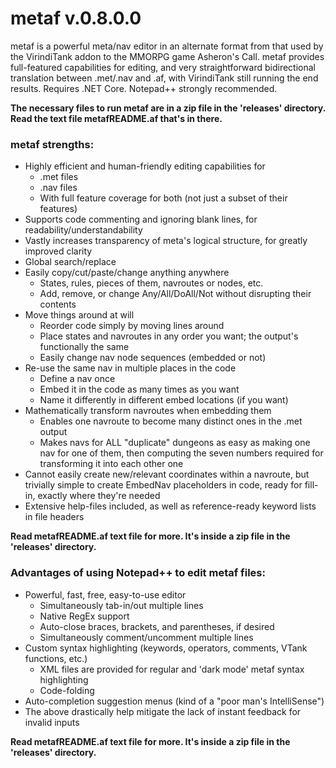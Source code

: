# metaf v.0.8.0.0
metaf is a powerful meta/nav editor in an alternate format from that used by the VirindiTank addon to the MMORPG game Asheron's Call. metaf provides full-featured capabilities for editing, and very straightforward bidirectional translation between .met/.nav and .af, with VirindiTank still running the end results. Requires .NET Core. Notepad++ strongly recommended.

**The necessary files to run metaf are in a zip file in the 'releases' directory. Read the text file metafREADME.af that's in there.**

### metaf strengths:
* Highly efficient and human-friendly editing capabilities for
  - .met files
  - .nav files
  - With full feature coverage for both (not just a subset of their features)
* Supports code commenting and ignoring blank lines, for readability/understandability
* Vastly increases transparency of meta's logical structure, for greatly improved clarity
* Global search/replace
* Easily copy/cut/paste/change anything anywhere
  - States, rules, pieces of them, navroutes or nodes, etc.
  - Add, remove, or change Any/All/DoAll/Not without disrupting their contents
* Move things around at will
  - Reorder code simply by moving lines around
  - Place states and navroutes in any order you want; the output's functionally the same
  - Easily change nav node sequences (embedded or not)
* Re-use the same nav in multiple places in the code
  - Define a nav once
  - Embed it in the code as many times as you want
  - Name it differently in different embed locations (if you want)
* Mathematically transform navroutes when embedding them
  - Enables one navroute to become many distinct ones in the .met output
  - Makes navs for ALL "duplicate" dungeons as easy as making one nav for one of them, then computing the seven numbers required for transforming it into each other one
* Cannot easily create new/relevant coordinates within a navroute, but trivially simple to create EmbedNav placeholders in code, ready for fill-in, exactly where they're needed
* Extensive help-files included, as well as reference-ready keyword lists in file headers

**Read metafREADME.af text file for more. It's inside a zip file in the 'releases' directory.**

### Advantages of using Notepad++ to edit metaf files:
* Powerful, fast, free, easy-to-use editor
  - Simultaneously tab-in/out multiple lines
  - Native RegEx support
  - Auto-close braces, brackets, and parentheses, if desired
  - Simultaneously comment/uncomment multiple lines
* Custom syntax highlighting (keywords, operators, comments, VTank functions, etc.)
  - XML files are provided for regular and 'dark mode' metaf syntax highlighting
  - Code-folding
* Auto-completion suggestion menus (kind of a "poor man's IntelliSense")
* The above drastically help mitigate the lack of instant feedback for invalid inputs

**Read metafREADME.af text file for more. It's inside a zip file in the 'releases' directory.**
